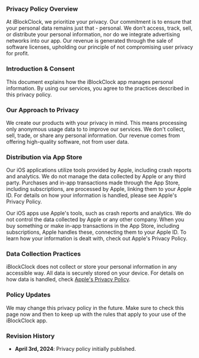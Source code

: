 ### Privacy Policy Overview

At iBlockClock, we prioritize your privacy. Our commitment is to ensure that your personal data remains just that - personal. We don’t access, track, sell, or distribute your personal information, nor do we integrate advertising networks into our app. Our revenue is generated through the sale of software licenses, upholding our principle of not compromising user privacy for profit.

### Introduction & Consent

This document explains how the iBlockClock app manages personal information. By using our services, you agree to the practices described in this privacy policy.

### Our Approach to Privacy

We create our products with your privacy in mind. This means processing only anonymous usage data to to improve our services. We don't collect, sell, trade, or share any personal information. Our revenue comes from offering high-quality software, not from user data.

### Distribution via App Store

Our iOS applications utilize tools provided by Apple, including crash reports and analytics. We do not manage the data collected by Apple or any third party. Purchases and in-app transactions made through the App Store, including subscriptions, are processed by Apple, linking them to your Apple ID. For details on how your information is handled, please see Apple's Privacy Policy.

Our iOS apps use Apple's tools, such as crash reports and analytics. We do not control the data collected by Apple or any other company. When you buy something or make in-app transactions in the App Store, including subscriptions, Apple handles these, connecting them to your Apple ID. To learn how your information is dealt with, check out Apple's Privacy Policy.

### Data Collection Practices
iBlockClock does not collect or store your personal information in any accessible way. All data is securely stored on your device. For details on how data is handled, check [Apple's Privacy Policy](https://www.apple.com/legal/privacy/en-ww/).

### Policy Updates

We may change this privacy policy in the future. Make sure to check this page now and then to keep up with the rules that apply to your use of the iBlockClock app.


### Revision History

- **April 3rd, 2024**: Privacy policy initially published.
